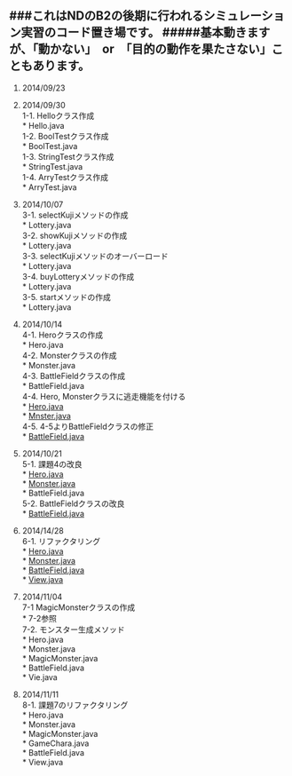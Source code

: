 ###これはNDのB2の後期に行われるシミュレーション実習のコード置き場です。
#####基本動きますが、「動かない」　or　「目的の動作を果たさない」こともあります。
---------------------------------------------------------

1. 2014/09/23  

2. 2014/09/30  
	1-1. Helloクラス作成  
		* Hello.java  
	1-2. BoolTestクラス作成  
		* BoolTest.java  
	1-3. StringTestクラス作成  
		* StringTest.java  
	1-4. ArryTestクラス作成  
		* ArryTest.java  

3. 2014/10/07  
	3-1. selectKujiメソッドの作成  
		* Lottery.java  
	3-2. showKujiメソッドの作成  
		* Lottery.java  
	3-3. selectKujiメソッドのオーバーロード  
		* Lottery.java  
	3-4. buyLotteryメソッドの作成  
		* Lottery.java  
	3-5. startメソッドの作成  
		* Lottery.java  

4. 2014/10/14  
	4-1. Heroクラスの作成  
		* Hero.java  
	4-2. Monsterクラスの作成  
		* Monster.java  
	4-3. BattleFieldクラスの作成  
		* BattleField.java  
	4-4. Hero, Monsterクラスに逃走機能を付ける  
		* [Hero.java](../blob/master/10_14/src/game/rpg/Hero.java)  
		* [Mnster.java](../blob/master/10_14/src/game/rpg/Monster.java)  
	4-5. 4-5よりBattleFieldクラスの修正  
		* [BattleField.java](../blob/master/10_14/src/game/rpg/BattleField.java)  

5. 2014/10/21  
	5-1. 課題4の改良  
		* [Hero.java](../blob/master/10_21/src/game/rpg/Hero.java)  
		* [Monster.java](../blob/master/10_21/src/game/rpg/Mosnter.java)  
		* BattleField.java  
	5-2. BattleFieldクラスの改良  
		* [BattleField.java](../blob/master/10_21/src/game/rpg/BattleField.java)  

6. 2014/14/28  
	6-1. リファクタリング  
		* [Hero.java](../blob/master/10_28/src/game/rpg/Hero.java)  
		* [Monster.java](../blob/master/10_28/src/game/rpg/Monster.java)  
		* [BattleField.java](../blob/master/10_28/src/game/rpg/BattleField.java)  
		* [View.java](../blob/master/10_28/src/game/rpg/View.java)  

7. 2014/11/04  
	7-1 MagicMonsterクラスの作成  
		* 7-2参照  
	7-2. モンスター生成メソッド  
		* Hero.java  
		* Monster.java  
		* MagicMonster.java  
		* BattleField.java  
		* Vie.java  

8. 2014/11/11  
	8-1. 課題7のリファクタリング  
		* Hero.java  
		* Monster.java  
		* MagicMonster.java  
		* GameChara.java  
		* BattleField.java  
		* View.java  